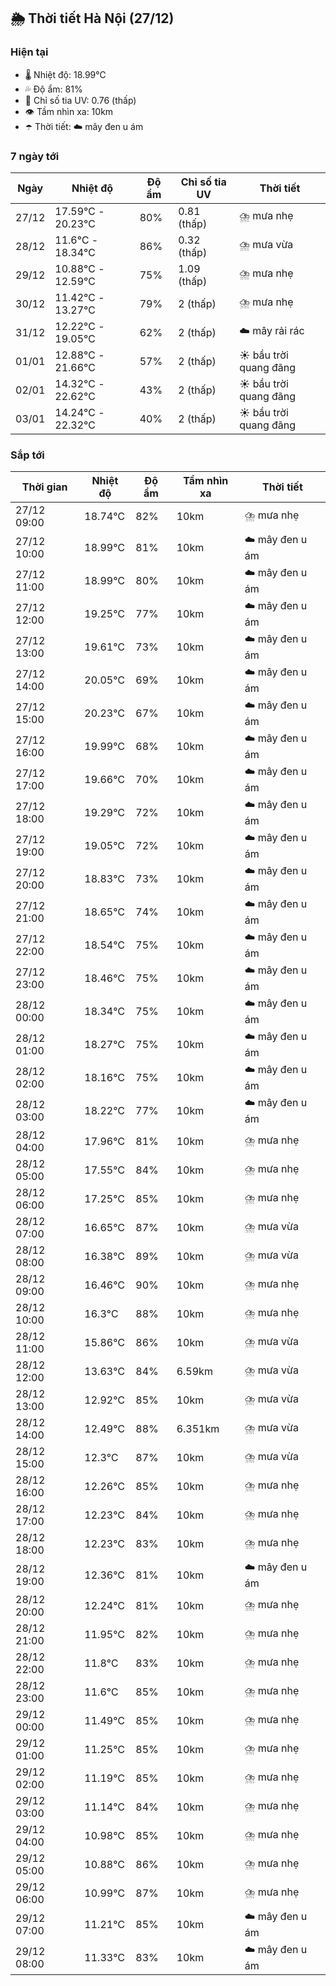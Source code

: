 ## 🌦️ Thời tiết Hà Nội (27/12)

### Hiện tại

- 🌡️ Nhiệt độ: 18.99℃
- 💦 Độ ẩm: 81%
- 🌟 Chỉ số tia UV: 0.76 (thấp)
- 👁️ Tầm nhìn xa: 10km
- ☂️ Thời tiết: ☁️ mây đen u ám

### 7 ngày tới

| Ngày | Nhiệt độ | Độ ẩm | Chỉ số tia UV | Thời tiết |
| --- | --- | --- | --- | --- |
| 27/12 | 17.59℃ - 20.23℃ | 80% | 0.81 (thấp) | ⛈️ mưa nhẹ |
| 28/12 | 11.6℃ - 18.34℃ | 86% | 0.32 (thấp) | ⛈️ mưa vừa |
| 29/12 | 10.88℃ - 12.59℃ | 75% | 1.09 (thấp) | ⛈️ mưa nhẹ |
| 30/12 | 11.42℃ - 13.27℃ | 79% | 2 (thấp) | ⛈️ mưa nhẹ |
| 31/12 | 12.22℃ - 19.05℃ | 62% | 2 (thấp) | ☁️ mây rải rác |
| 01/01 | 12.88℃ - 21.66℃ | 57% | 2 (thấp) | ☀️ bầu trời quang đãng |
| 02/01 | 14.32℃ - 22.62℃ | 43% | 2 (thấp) | ☀️ bầu trời quang đãng |
| 03/01 | 14.24℃ - 22.32℃ | 40% | 2 (thấp) | ☀️ bầu trời quang đãng |

### Sắp tới

| Thời gian | Nhiệt độ | Độ ẩm | Tầm nhìn xa | Thời tiết |
| --- | --- | --- | --- | --- |
| 27/12 09:00 | 18.74℃ | 82% | 10km | ⛈️ mưa nhẹ |
| 27/12 10:00 | 18.99℃ | 81% | 10km | ☁️ mây đen u ám |
| 27/12 11:00 | 18.99℃ | 80% | 10km | ☁️ mây đen u ám |
| 27/12 12:00 | 19.25℃ | 77% | 10km | ☁️ mây đen u ám |
| 27/12 13:00 | 19.61℃ | 73% | 10km | ☁️ mây đen u ám |
| 27/12 14:00 | 20.05℃ | 69% | 10km | ☁️ mây đen u ám |
| 27/12 15:00 | 20.23℃ | 67% | 10km | ☁️ mây đen u ám |
| 27/12 16:00 | 19.99℃ | 68% | 10km | ☁️ mây đen u ám |
| 27/12 17:00 | 19.66℃ | 70% | 10km | ☁️ mây đen u ám |
| 27/12 18:00 | 19.29℃ | 72% | 10km | ☁️ mây đen u ám |
| 27/12 19:00 | 19.05℃ | 72% | 10km | ☁️ mây đen u ám |
| 27/12 20:00 | 18.83℃ | 73% | 10km | ☁️ mây đen u ám |
| 27/12 21:00 | 18.65℃ | 74% | 10km | ☁️ mây đen u ám |
| 27/12 22:00 | 18.54℃ | 75% | 10km | ☁️ mây đen u ám |
| 27/12 23:00 | 18.46℃ | 75% | 10km | ☁️ mây đen u ám |
| 28/12 00:00 | 18.34℃ | 75% | 10km | ☁️ mây đen u ám |
| 28/12 01:00 | 18.27℃ | 75% | 10km | ☁️ mây đen u ám |
| 28/12 02:00 | 18.16℃ | 75% | 10km | ☁️ mây đen u ám |
| 28/12 03:00 | 18.22℃ | 77% | 10km | ☁️ mây đen u ám |
| 28/12 04:00 | 17.96℃ | 81% | 10km | ⛈️ mưa nhẹ |
| 28/12 05:00 | 17.55℃ | 84% | 10km | ⛈️ mưa nhẹ |
| 28/12 06:00 | 17.25℃ | 85% | 10km | ⛈️ mưa nhẹ |
| 28/12 07:00 | 16.65℃ | 87% | 10km | ⛈️ mưa vừa |
| 28/12 08:00 | 16.38℃ | 89% | 10km | ⛈️ mưa vừa |
| 28/12 09:00 | 16.46℃ | 90% | 10km | ⛈️ mưa nhẹ |
| 28/12 10:00 | 16.3℃ | 88% | 10km | ⛈️ mưa nhẹ |
| 28/12 11:00 | 15.86℃ | 86% | 10km | ⛈️ mưa vừa |
| 28/12 12:00 | 13.63℃ | 84% | 6.59km | ⛈️ mưa vừa |
| 28/12 13:00 | 12.92℃ | 85% | 10km | ⛈️ mưa vừa |
| 28/12 14:00 | 12.49℃ | 88% | 6.351km | ⛈️ mưa vừa |
| 28/12 15:00 | 12.3℃ | 87% | 10km | ⛈️ mưa vừa |
| 28/12 16:00 | 12.26℃ | 85% | 10km | ⛈️ mưa nhẹ |
| 28/12 17:00 | 12.23℃ | 84% | 10km | ⛈️ mưa nhẹ |
| 28/12 18:00 | 12.23℃ | 83% | 10km | ⛈️ mưa nhẹ |
| 28/12 19:00 | 12.36℃ | 81% | 10km | ☁️ mây đen u ám |
| 28/12 20:00 | 12.24℃ | 81% | 10km | ⛈️ mưa nhẹ |
| 28/12 21:00 | 11.95℃ | 82% | 10km | ⛈️ mưa nhẹ |
| 28/12 22:00 | 11.8℃ | 83% | 10km | ⛈️ mưa nhẹ |
| 28/12 23:00 | 11.6℃ | 85% | 10km | ⛈️ mưa nhẹ |
| 29/12 00:00 | 11.49℃ | 85% | 10km | ⛈️ mưa nhẹ |
| 29/12 01:00 | 11.25℃ | 85% | 10km | ⛈️ mưa nhẹ |
| 29/12 02:00 | 11.19℃ | 85% | 10km | ⛈️ mưa nhẹ |
| 29/12 03:00 | 11.14℃ | 84% | 10km | ⛈️ mưa nhẹ |
| 29/12 04:00 | 10.98℃ | 85% | 10km | ⛈️ mưa nhẹ |
| 29/12 05:00 | 10.88℃ | 86% | 10km | ⛈️ mưa nhẹ |
| 29/12 06:00 | 10.99℃ | 87% | 10km | ⛈️ mưa nhẹ |
| 29/12 07:00 | 11.21℃ | 85% | 10km | ☁️ mây đen u ám |
| 29/12 08:00 | 11.33℃ | 83% | 10km | ☁️ mây đen u ám |
